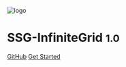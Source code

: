 <!-- _coverpage.md -->

![logo](http://ui.ssgcdn.com/ui/company/img/common/ssg_logo_black.svg)

# SSG-InfiniteGrid <small>1.0</small>

[GitHub](https://github.com/hohoya33/infinite-grid-guide)
[Get Started](#SSG-InfiniteGrid)